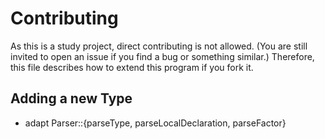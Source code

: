 # Contributing

As this is a study project, direct contributing is not allowed.
(You are still invited to open an issue if you find a bug or something similar.)
Therefore, this file describes how to extend this program if you fork it.

## Adding a new Type
* adapt Parser::{parseType, parseLocalDeclaration, parseFactor}
